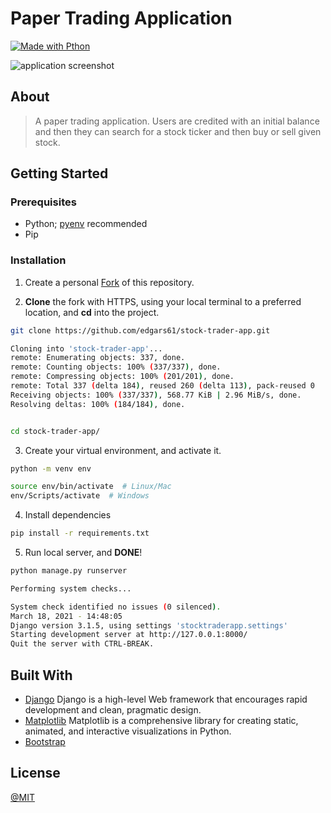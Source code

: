 # Paper Trading Application

[![Made with Pthon](https://img.shields.io/badge/Made%20with-Python-1f425f.svg)](https://www.python.org/)


![application screenshot](https://i.imgur.com/Uu9lNeB.png)

## About

> A paper trading application. Users are credited with an initial balance and then they can search for a stock ticker and then buy or sell given stock.




## Getting Started

### Prerequisites

* Python; [pyenv](https://github.com/pyenv/pyenv) recommended
* Pip

### Installation


1. Create a personal [Fork](https://github.com/login?return_to=%2FBrianRuizy%2Fcovid19-dashboard) of this repository.

2. **Clone** the fork with HTTPS, using your local terminal to a preferred location, and **cd** into the project.

```bash
git clone https://github.com/edgars61/stock-trader-app.git

Cloning into 'stock-trader-app'...
remote: Enumerating objects: 337, done.
remote: Counting objects: 100% (337/337), done.
remote: Compressing objects: 100% (201/201), done.
remote: Total 337 (delta 184), reused 260 (delta 113), pack-reused 0
Receiving objects: 100% (337/337), 568.77 KiB | 2.96 MiB/s, done.
Resolving deltas: 100% (184/184), done.


cd stock-trader-app/
```

3. Create your virtual environment, and activate it.

```bash
python -m venv env

source env/bin/activate  # Linux/Mac
env/Scripts/activate  # Windows
```

4. Install dependencies

```bash
pip install -r requirements.txt
```

5. Run local server, and **DONE**!

```bash
python manage.py runserver

Performing system checks...

System check identified no issues (0 silenced).
March 18, 2021 - 14:48:05
Django version 3.1.5, using settings 'stocktraderapp.settings'
Starting development server at http://127.0.0.1:8000/
Quit the server with CTRL-BREAK.
```




## Built With

* [Django](https://www.djangoproject.com/) Django is a high-level Web framework that encourages rapid development and clean, pragmatic design.
* [Matplotlib](https://matplotlib.org) Matplotlib is a comprehensive library for creating static, animated, and interactive visualizations in Python.
* [Bootstrap](https://getbootstrap.com/)


## License

[@MIT](https://github.com/BrianRuizy/covid19-dashboard/blob/master/LICENSE.md)
